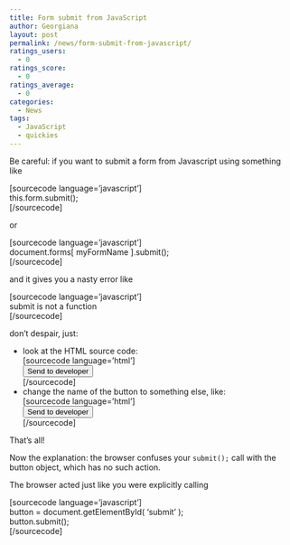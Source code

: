 ```yaml
---
title: Form submit from JavaScript
author: Georgiana
layout: post
permalink: /news/form-submit-from-javascript/
ratings_users:
  - 0
ratings_score:
  - 0
ratings_average:
  - 0
categories:
  - News
tags:
  - JavaScript
  - quickies
---
```

Be careful: if you want to submit a form from Javascript using something like

[sourcecode language=&#8217;javascript&#8217;]  
this.form.submit();  
[/sourcecode]

or

[sourcecode language=&#8217;javascript&#8217;]  
document.forms[ myFormName ].submit();  
[/sourcecode]

and it gives you a nasty error like

[sourcecode language=&#8217;javascript&#8217;]  
submit is not a function  
[/sourcecode]

don&#8217;t despair, just:

  * look at the HTML source code:  
    [sourcecode language=&#8217;html&#8217;]  
    <input id="submit" name="submit" value="Send to developer" type="submit" />  
    [/sourcecode]
  * change the name of the button to something else, like:  
    [sourcecode language=&#8217;html&#8217;]  
    <input id="mySubmitButton" name="mySubmitButton" value="Send to developer" type="submit" />  
    [/sourcecode] 

That&#8217;s all!

Now the explanation: the browser confuses your `submit();` call with the button object, which has no such action.

The browser acted just like you were explicitly calling

[sourcecode language=&#8217;javascript&#8217;]  
button = document.getElementById( &#8216;submit&#8217; );  
button.submit();  
[/sourcecode]